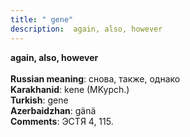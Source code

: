 ```yaml
---
title: " gene"
description:  again, also, however
---
```

<p data-pagefind-weight="0.5">
<strong> again, also, however</strong><br><br>
<strong>Russian meaning</strong>:  снова, также, однако<br>
<strong>Karakhanid</strong>:  kene (MKypch.)<br>
<strong>Turkish</strong>:  gene<br>
<strong>Azerbaidzhan</strong>:  gänä<br>
<strong>Comments</strong>:  ЭСТЯ 4, 115.<br>

</p>
